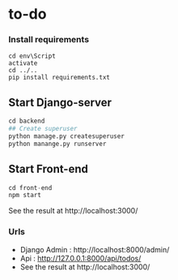 # to-do

### Install requirements
```
cd env\Script
activate
cd ../..
pip install requirements.txt
```


## Start Django-server
```python
cd backend
## Create superuser
python manage.py createsuperuser
python manange.py runserver
```


## Start Front-end
```python
cd front-end
npm start
```

See the result at http://localhost:3000/


### Urls
- Django Admin : http://localhost:8000/admin/
- Api : http://127.0.0.1:8000/api/todos/
- See the result at http://localhost:3000/
